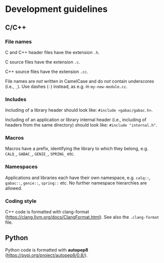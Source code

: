 # Development guidelines

## C/C++

### File names

C and C++ header files have the extension ``.h``.

C source files have the extension ``.c``.

C++ source files have the extension ``.cc``.

File names are *not* written in CamelCase and do *not* contain underscores (i.e., ``_``). Use dashes (``-``) instead, as e.g. in ``my-new-module.cc``.

### Includes

Including of a library header should look like: ``#include <gabac/gabac.h>``.

Including of an application or library internal header (i.e., including of headers from the same directory) should look like: ``#include "internal.h"``.

### Macros

Macros have a prefix, identifying the library to which they belong, e.g.  ``CALQ_``, ``GABAC_``, ``GENIE_``, ``SPRING_`` etc.

### Namespaces

Applications and libraries each have their own namespace, e.g. ``calq::``, ``gabac::``, ``genie::``, ``spring::`` etc. No further namespace hierarchies are allowed.

### Coding style

C++ code is formatted with clang-format (https://clang.llvm.org/docs/ClangFormat.html). See also the ``.clang-format`` file.

## Python

Python code is formatted with **autopep8** (https://pypi.org/project/autopep8/0.8/).
